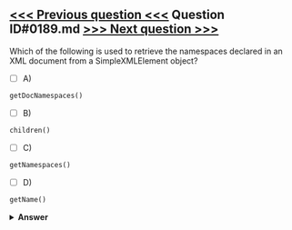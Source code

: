 [<<< Previous question <<<](0188.md)   Question ID#0189.md   [>>> Next question >>>](0190.md)
---

Which of the following is used to retrieve the namespaces declared in an XML document from a SimpleXMLElement object?

- [ ] A)
```php
getDocNamespaces()
```

- [ ] B)
```php
children()
```

- [ ] C)
```php
getNamespaces()
```

- [ ] D)
```php
getName()
```


<details><summary><b>Answer</b></summary>
<p>
  Answer: <strong>A</strong>
</p>
</details>
